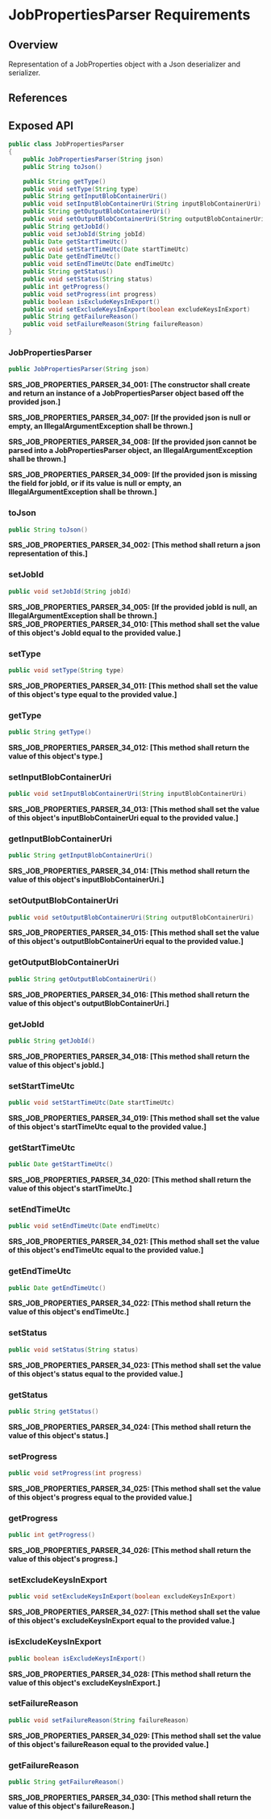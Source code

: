 # JobPropertiesParser Requirements

## Overview

Representation of a JobProperties object with a Json deserializer and serializer.

## References


## Exposed API

```java
public class JobPropertiesParser
{
    public JobPropertiesParser(String json)
    public String toJson()

    public String getType()
    public void setType(String type)
    public String getInputBlobContainerUri()
    public void setInputBlobContainerUri(String inputBlobContainerUri)
    public String getOutputBlobContainerUri()
    public void setOutputBlobContainerUri(String outputBlobContainerUri)
    public String getJobId()
    public void setJobId(String jobId)
    public Date getStartTimeUtc()
    public void setStartTimeUtc(Date startTimeUtc)
    public Date getEndTimeUtc()
    public void setEndTimeUtc(Date endTimeUtc)
    public String getStatus()
    public void setStatus(String status)
    public int getProgress()
    public void setProgress(int progress)
    public boolean isExcludeKeysInExport()
    public void setExcludeKeysInExport(boolean excludeKeysInExport)
    public String getFailureReason()
    public void setFailureReason(String failureReason)
}
```

### JobPropertiesParser
```java
public JobPropertiesParser(String json)
```
**SRS_JOB_PROPERTIES_PARSER_34_001: [**The constructor shall create and return an instance of a JobPropertiesParser object based off the provided json.**]**

**SRS_JOB_PROPERTIES_PARSER_34_007: [**If the provided json is null or empty, an IllegalArgumentException shall be thrown.**]**

**SRS_JOB_PROPERTIES_PARSER_34_008: [**If the provided json cannot be parsed into a JobPropertiesParser object, an IllegalArgumentException shall be thrown.**]**

**SRS_JOB_PROPERTIES_PARSER_34_009: [**If the provided json is missing the field for jobId, or if its value is null or empty, an IllegalArgumentException shall be thrown.**]**


### toJson
```java
public String toJson()
```
**SRS_JOB_PROPERTIES_PARSER_34_002: [**This method shall return a json representation of this.**]**


### setJobId

```java
public void setJobId(String jobId)
```
**SRS_JOB_PROPERTIES_PARSER_34_005: [**If the provided jobId is null, an IllegalArgumentException shall be thrown.**]**
**SRS_JOB_PROPERTIES_PARSER_34_010: [**This method shall set the value of this object's JobId equal to the provided value.**]**


### setType
```java
public void setType(String type)
```
**SRS_JOB_PROPERTIES_PARSER_34_011: [**This method shall set the value of this object's type equal to the provided value.**]**


### getType
```java
public String getType()
```
**SRS_JOB_PROPERTIES_PARSER_34_012: [**This method shall return the value of this object's type.**]**


### setInputBlobContainerUri
```java
public void setInputBlobContainerUri(String inputBlobContainerUri)
```
**SRS_JOB_PROPERTIES_PARSER_34_013: [**This method shall set the value of this object's inputBlobContainerUri equal to the provided value.**]**


### getInputBlobContainerUri
```java
public String getInputBlobContainerUri()
```
**SRS_JOB_PROPERTIES_PARSER_34_014: [**This method shall return the value of this object's inputBlobContainerUri.**]**


### setOutputBlobContainerUri
```java
public void setOutputBlobContainerUri(String outputBlobContainerUri)
```
**SRS_JOB_PROPERTIES_PARSER_34_015: [**This method shall set the value of this object's outputBlobContainerUri equal to the provided value.**]**


### getOutputBlobContainerUri
```java
public String getOutputBlobContainerUri()
```
**SRS_JOB_PROPERTIES_PARSER_34_016: [**This method shall return the value of this object's outputBlobContainerUri.**]**


### getJobId
```java
public String getJobId()
```
**SRS_JOB_PROPERTIES_PARSER_34_018: [**This method shall return the value of this object's jobId.**]**


### setStartTimeUtc
```java
public void setStartTimeUtc(Date startTimeUtc)
```
**SRS_JOB_PROPERTIES_PARSER_34_019: [**This method shall set the value of this object's startTimeUtc equal to the provided value.**]**


### getStartTimeUtc
```java
public Date getStartTimeUtc()
```
**SRS_JOB_PROPERTIES_PARSER_34_020: [**This method shall return the value of this object's startTimeUtc.**]**


### setEndTimeUtc
```java
public void setEndTimeUtc(Date endTimeUtc)
```
**SRS_JOB_PROPERTIES_PARSER_34_021: [**This method shall set the value of this object's endTimeUtc equal to the provided value.**]**


### getEndTimeUtc
```java
public Date getEndTimeUtc()
```
**SRS_JOB_PROPERTIES_PARSER_34_022: [**This method shall return the value of this object's endTimeUtc.**]**


### setStatus
```java
public void setStatus(String status)
```
**SRS_JOB_PROPERTIES_PARSER_34_023: [**This method shall set the value of this object's status equal to the provided value.**]**


### getStatus
```java
public String getStatus()
```
**SRS_JOB_PROPERTIES_PARSER_34_024: [**This method shall return the value of this object's status.**]**


### setProgress
```java
public void setProgress(int progress)
```
**SRS_JOB_PROPERTIES_PARSER_34_025: [**This method shall set the value of this object's progress equal to the provided value.**]**


### getProgress
```java
public int getProgress()
```
**SRS_JOB_PROPERTIES_PARSER_34_026: [**This method shall return the value of this object's progress.**]**


### setExcludeKeysInExport
```java
public void setExcludeKeysInExport(boolean excludeKeysInExport)
```
**SRS_JOB_PROPERTIES_PARSER_34_027: [**This method shall set the value of this object's excludeKeysInExport equal to the provided value.**]**


### isExcludeKeysInExport
```java
public boolean isExcludeKeysInExport()
```
**SRS_JOB_PROPERTIES_PARSER_34_028: [**This method shall return the value of this object's excludeKeysInExport.**]**


### setFailureReason
```java
public void setFailureReason(String failureReason)
```
**SRS_JOB_PROPERTIES_PARSER_34_029: [**This method shall set the value of this object's failureReason equal to the provided value.**]**


### getFailureReason
```java
public String getFailureReason()
```
**SRS_JOB_PROPERTIES_PARSER_34_030: [**This method shall return the value of this object's failureReason.**]**